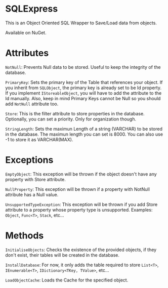 # SQLExpress

This is an Object Oriented SQL Wrapper to Save/Load data from objects.

Available on NuGet.

# Attributes

`NotNull`: Prevents Null data to be stored. Useful to keep the integrity of the database.

`PrimaryKey`: Sets the primary key of the Table that references your object. If you inherit from `SQLObject`, the primary key is already set to be Id property. If you implement `IStoreableObject`, you will have to add the attribute to the Id manually. Also, keep in mind Primary Keys cannot be Null so you should add `NotNull` attribute too.

`Store`: This is the filter attribute to store properties in the database. Optionally, you can set a priority. Only for organization though.

`StringLength`: Sets the maximun Length of a string (VARCHAR) to be stored in the database. The maximun length you can set is 8000. You can also use -1 to store it as VARCHAR(MAX).

# Exceptions

`EmptyObject`: This exception will be thrown if the object doesn't have any property with Store attribute.

`NullProperty`: This exception will be thrown if a property with NotNull attribute has a Null value.

`UnsupportedTypeException`: This exception will be thrown if you add Store attribute to a property whose property type is unsupported. Examples: `Object`, `Func<T>`, `Stack`, etc...

# Methods

`InitialiseObjects`: Checks the existence of the provided objects, if they don't exist, their tables will be created in the database.

`InstallDatabase`: For now, it only adds the table required to store `List<T>`, `IEnumerable<T>`, `IDictionary<TKey, TValue>`, etc...

`LoadObjectCache`: Loads the Cache for the specified object.
